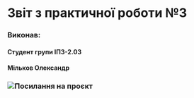 # Звіт з практичної роботи №3

### Виконав:
#### Студент групи ІПЗ-2.03
#### Мільков Олександр

### ![Посилання на проєкт](images/screen.png)
